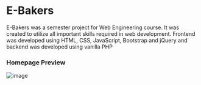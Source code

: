 # E-Bakers
E-Bakers was a semester project for Web Engineering course. It was created to utilize all important skills required in web development. 
Frontend was developed using HTML, CSS, JavaScript, Bootstrap and jQuery and backend was developed using vanilla PHP

### Homepage Preview
![image](https://user-images.githubusercontent.com/66724151/166111817-9e1f76ff-8e98-48b6-a050-fe2def68658a.png)
